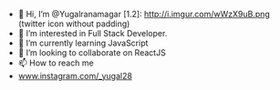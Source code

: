 - 👋 Hi, I’m @Yugalranamagar
[1.2]: http://i.imgur.com/wWzX9uB.png (twitter icon without padding)
- 👀 I’m interested in Full Stack Developer.
- 🌱 I’m currently learning JavaScript
- 💞️ I’m looking to collaborate on ReactJS
- 📫 How to reach me 
- www.instagram.com/_yugal28

<!---
Yugalranamagar/Yugalranamagar is a ✨ special ✨ repository because its `README.md` (this file) appears on your GitHub profile.
You can click the Preview link to take a look at your changes.
--->
